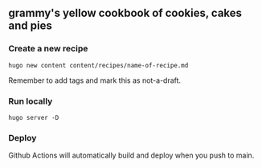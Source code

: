 ## grammy's yellow cookbook of cookies, cakes and pies

### Create a new recipe
`hugo new content content/recipes/name-of-recipe.md`

Remember to add tags and mark this as not-a-draft.

### Run locally
`hugo server -D`

### Deploy
Github Actions will automatically build and deploy when you push to main.